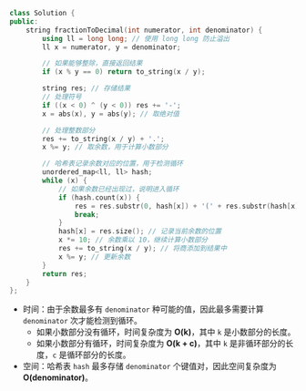 ```cpp 
class Solution {
public:
    string fractionToDecimal(int numerator, int denominator) {
        using ll = long long; // 使用 long long 防止溢出
        ll x = numerator, y = denominator;

        // 如果能够整除，直接返回结果
        if (x % y == 0) return to_string(x / y);

        string res; // 存储结果
        // 处理符号
        if ((x < 0) ^ (y < 0)) res += '-';
        x = abs(x), y = abs(y); // 取绝对值

        // 处理整数部分
        res += to_string(x / y) + '.';
        x %= y; // 取余数，用于计算小数部分

        // 哈希表记录余数对应的位置，用于检测循环
        unordered_map<ll, ll> hash;
        while (x) {
            // 如果余数已经出现过，说明进入循环
            if (hash.count(x)) {
                res = res.substr(0, hash[x]) + '(' + res.substr(hash[x]) + ')';
                break;
            }
            hash[x] = res.size(); // 记录当前余数的位置
            x *= 10; // 余数乘以 10，继续计算小数部分
            res += to_string(x / y); // 将商添加到结果中
            x %= y; // 更新余数
        }
        return res;
    }
};
```

- 时间：由于余数最多有 `denominator` 种可能的值，因此最多需要计算 `denominator` 次才能检测到循环。
  - 如果小数部分没有循环，时间复杂度为 **O(k)**，其中 `k` 是小数部分的长度。
  - 如果小数部分有循环，时间复杂度为 **O(k + c)**，其中 `k` 是非循环部分的长度，`c` 是循环部分的长度。
- 空间：哈希表 `hash` 最多存储 `denominator` 个键值对，因此空间复杂度为 **O(denominator)**。

